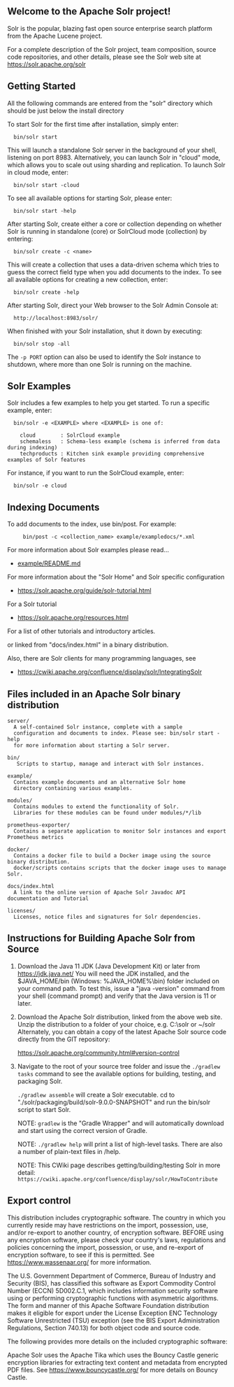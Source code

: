 <!--
  Licensed to the Apache Software Foundation (ASF) under one or more
  contributor license agreements.  See the NOTICE file distributed with
  this work for additional information regarding copyright ownership.
  The ASF licenses this file to You under the Apache License, Version 2.0
  (the "License"); you may not use this file except in compliance with
  the License.  You may obtain a copy of the License at

      http://www.apache.org/licenses/LICENSE-2.0

  Unless required by applicable law or agreed to in writing, software
  distributed under the License is distributed on an "AS IS" BASIS,
  WITHOUT WARRANTIES OR CONDITIONS OF ANY KIND, either express or implied.
  See the License for the specific language governing permissions and
  limitations under the License.
-->

Welcome to the Apache Solr project!
-----------------------------------

Solr is the popular, blazing fast open source enterprise search platform
from the Apache Lucene project.

For a complete description of the Solr project, team composition, source
code repositories, and other details, please see the Solr web site at
https://solr.apache.org/solr


Getting Started
---------------

All the following commands are entered from the "solr" directory which should be just below the install directory

To start Solr for the first time after installation, simply enter:

```
  bin/solr start
```

This will launch a standalone Solr server in the background of your shell,
listening on port 8983. Alternatively, you can launch Solr in "cloud" mode,
which allows you to scale out using sharding and replication. To launch Solr
in cloud mode, enter:

```
  bin/solr start -cloud
```

To see all available options for starting Solr, please enter:

```
  bin/solr start -help
```

After starting Solr, create either a core or collection depending on whether
Solr is running in standalone (core) or SolrCloud mode (collection) by entering:

```
  bin/solr create -c <name>
```

This will create a collection that uses a data-driven schema which tries to guess
the correct field type when you add documents to the index. To see all available
options for creating a new collection, enter:

```
  bin/solr create -help
```

After starting Solr, direct your Web browser to the Solr Admin Console at:

```
  http://localhost:8983/solr/
```

When finished with your Solr installation, shut it down by executing:

```
  bin/solr stop -all
```

The `-p PORT` option can also be used to identify the Solr instance to shutdown,
where more than one Solr is running on the machine.


Solr Examples
---------------

Solr includes a few examples to help you get started. To run a specific example, enter:

```
  bin/solr -e <EXAMPLE> where <EXAMPLE> is one of:

    cloud        : SolrCloud example
    schemaless   : Schema-less example (schema is inferred from data during indexing)
    techproducts : Kitchen sink example providing comprehensive examples of Solr features
```

For instance, if you want to run the SolrCloud example, enter:

```
  bin/solr -e cloud
```

Indexing Documents
---------------

To add documents to the index, use bin/post.  For example:

```
     bin/post -c <collection_name> example/exampledocs/*.xml
```

For more information about Solr examples please read...

 * [example/README.md](example/README.md)
   
For more information about the "Solr Home" and Solr specific configuration
 
 * https://solr.apache.org/guide/solr-tutorial.html
   
For a Solr tutorial
 
 * https://solr.apache.org/resources.html

For a list of other tutorials and introductory articles.

or linked from "docs/index.html" in a binary distribution.

Also, there are Solr clients for many programming languages, see

  * https://cwiki.apache.org/confluence/display/solr/IntegratingSolr


Files included in an Apache Solr binary distribution
----------------------------------------------------

```
server/
  A self-contained Solr instance, complete with a sample
  configuration and documents to index. Please see: bin/solr start -help
  for more information about starting a Solr server.

bin/
   Scripts to startup, manage and interact with Solr instances.

example/
  Contains example documents and an alternative Solr home
  directory containing various examples.

modules/
  Contains modules to extend the functionality of Solr.
  Libraries for these modules can be found under modules/*/lib

prometheus-exporter/
  Contains a separate application to monitor Solr instances and export Prometheus metrics

docker/
  Contains a docker file to build a Docker image using the source binary distribution.
  docker/scripts contains scripts that the docker image uses to manage Solr.

docs/index.html
  A link to the online version of Apache Solr Javadoc API documentation and Tutorial

licenses/
  Licenses, notice files and signatures for Solr dependencies.
```

Instructions for Building Apache Solr from Source
-------------------------------------------------

1. Download the Java 11 JDK (Java Development Kit) or later from https://jdk.java.net/
   You will need the JDK installed, and the $JAVA_HOME/bin (Windows: %JAVA_HOME%\bin)
   folder included on your command path. To test this, issue a "java -version" command
   from your shell (command prompt) and verify that the Java version is 11 or later.

2. Download the Apache Solr distribution, linked from the above web site.
   Unzip the distribution to a folder of your choice, e.g. C:\solr or ~/solr
   Alternately, you can obtain a copy of the latest Apache Solr source code
   directly from the GIT repository:

     https://solr.apache.org/community.html#version-control

3. Navigate to the root of your source tree folder and issue the `./gradlew tasks` 
   command to see the available options for building, testing, and packaging Solr.

   `./gradlew assemble` will create a Solr executable. 
   cd to "./solr/packaging/build/solr-9.0.0-SNAPSHOT" and run the bin/solr script
   to start Solr.
   
   NOTE: `gradlew` is the "Gradle Wrapper" and will automatically download and
   start using the correct version of Gradle.
   
   NOTE: `./gradlew help` will print a list of high-level tasks. There are also a 
   number of plain-text files in <source folder root>/help.
   
   NOTE: This CWiki page describes getting/building/testing Solr
   in more detail:
   `https://cwiki.apache.org/confluence/display/solr/HowToContribute` 

Export control
-------------------------------------------------
This distribution includes cryptographic software.  The country in
which you currently reside may have restrictions on the import,
possession, use, and/or re-export to another country, of
encryption software.  BEFORE using any encryption software, please
check your country's laws, regulations and policies concerning the
import, possession, or use, and re-export of encryption software, to
see if this is permitted.  See <https://www.wassenaar.org/> for more
information.

The U.S. Government Department of Commerce, Bureau of Industry and
Security (BIS), has classified this software as Export Commodity
Control Number (ECCN) 5D002.C.1, which includes information security
software using or performing cryptographic functions with asymmetric
algorithms.  The form and manner of this Apache Software Foundation
distribution makes it eligible for export under the License Exception
ENC Technology Software Unrestricted (TSU) exception (see the BIS
Export Administration Regulations, Section 740.13) for both object
code and source code.

The following provides more details on the included cryptographic
software:

Apache Solr uses the Apache Tika which uses the Bouncy Castle generic encryption libraries for
extracting text content and metadata from encrypted PDF files.
See https://www.bouncycastle.org/ for more details on Bouncy Castle.
